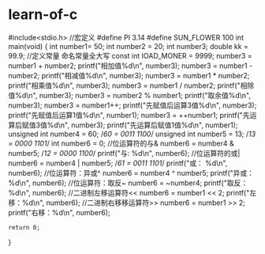 # learn-of-c
#include<stdio.h>
//宏定义
#define PI 3.14
#define SUN_FLOWER 100
int main(void)
{
	int number1= 50;
	int number2 = 20;
	int number3;
	double kk = 99.9;
	//定义常量 命名常量全大写
	const int IOAD_MONER = 9999;
	number3 = number1 + number2;
	printf("相加值%d\n", number3);
	number3 = number1 - number2;
	printf("相减值%d\n", number3);
	number3 = number1 * number2;
	printf("相乘值%d\n", number3);
	number3 = number1 / number2;
	printf("相除值%d\n", number3);
	number3 = number2 % number1;
	printf("取余值%d\n", number3);
	number3 = number1++;
	printf("先赋值后运算3值%d\n", number3);
	printf("先赋值后运算1值%d\n", number1);
	number3 = ++number1;
	printf("先运算后赋值3值%d\n", number3);
	printf("先运算后赋值1值%d\n", number1);
	unsigned int number4 = 60;	/*60 = 0011 1100*/
	unsigned int number5 = 13;	/*13 = 0000 1101*/
	int number6 = 0;
	//位运算符的与&
	number6 = number4 & number5;	/*12 = 0000 1100*/
	printf("与: %d\n", number6);
	//位运算符的或|
	number6 = number4 | number5;		/*61 = 0011 1101*/
	printf("或： %d\n", number6);
	//位运算符：异或^
	number6 = number4 ^ number5;
	printf("异或：%d\n", number6);
	//位运算符：取反~
	number6 = ~number4;
	printf("取反：%d\n", number6);
	//二进制左移运算符<<
	number6 = number1 << 2;
	printf("左移：%d\n", number6);
	//二进制右移移运算符>>
	number6 = number1 >> 2;
	printf("右移：%d\n", number6);


	return 0;
}
